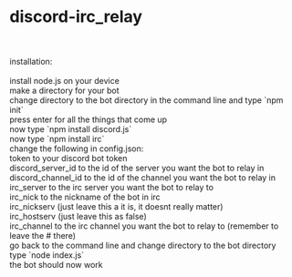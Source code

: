 # discord-irc_relay
<br>
<br>
installation: <br>
<br>
install node.js on your device<br>
make a directory for your bot<br>
change directory to the bot directory in the command line and type `npm init`<br>
press enter for all the things that come up<br>
now type `npm install discord.js`<br>
now type `npm install irc`<br>
change the following in config.json:<br>
token to your discord bot token<br>
discord_server_id to the id of the server you want the bot to relay in<br>
discord_channel_id to the id of the channel you want the bot to relay in<br>
irc_server to the irc server you want the bot to relay to<br>
irc_nick to the nickname of the bot in irc<br>
irc_nickserv (just leave this a it is, it doesnt really matter)<br>
irc_hostserv (just leave this as false)<br>
irc_channel to the irc channel you want the bot to relay to (remember to leave the # there)<br>
go back to the command line and change directory to the bot directory<br>
type `node index.js`<br>
the bot should now work<br>
